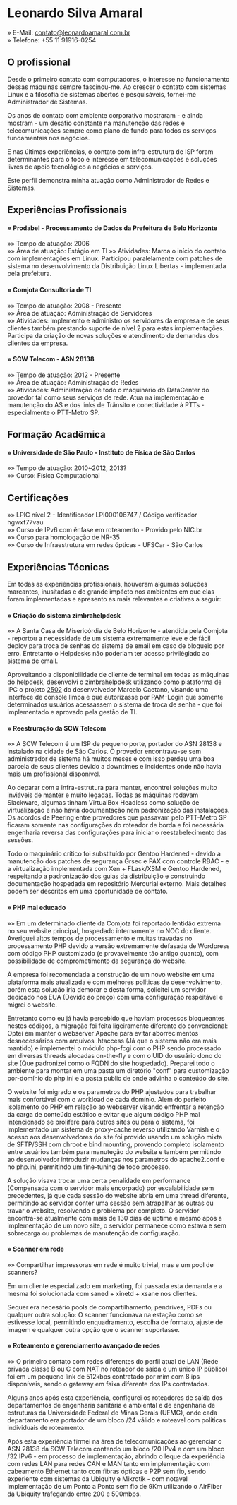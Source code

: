 Leonardo Silva Amaral
================================================================================

&raquo;		E-Mail: <contato@leonardoamaral.com.br>  
&raquo;		Telefone: +55 11 91916-0254

O profissional
--------------------------------------------------------------------------------

Desde o primeiro contato com computadores, o interesse no funcionamento dessas máquinas sempre fascinou-me. Ao crescer o contato com sistemas Linux e a filosofia de sistemas abertos e pesquisáveis, tornei-me Administrador de Sistemas.

Os anos de contato com ambiente corporativo mostraram - e ainda mostram - um desafio constante na manutenção das redes e telecomunicações sempre como plano de fundo para todos os serviços fundamentais nos negócios.

E nas últimas experiências, o contato com infra-estrutura de ISP foram determinantes para o foco e interesse em telecomunicações e soluções livres de apoio tecnológico a negócios e serviços.

Este perfil demonstra minha atuação como Administrador de Redes e Sistemas.

Experiências Profissionais
--------------------------------------------------------------------------------

#### &raquo; Prodabel - Processamento de Dados da Prefeitura de Belo Horizonte

&raquo;&raquo; Tempo de atuação: 2006  
&raquo;&raquo; Área de atuação: Estágio em TI
&raquo;&raquo; Atividades: Marca o início do contato com implementações em Linux. Participou paralelamente com patches de sistema no desenvolvimento da Distribuição Linux Libertas - implementada pela prefeitura.  

#### &raquo; Comjota Consultoria de TI

&raquo;&raquo; Tempo de atuação: 2008 - Presente  
&raquo;&raquo; Área de atuação: Administração de Servidores  
&raquo;&raquo; Atividades: Implemento e administro os servidores da empresa e de seus clientes também prestando suporte de nível 2 para estas implementações. Participa da criação de novas soluções e atendimento de demandas dos clientes da empresa.  

#### &raquo; SCW Telecom - ASN 28138

&raquo;&raquo; Tempo de atuação: 2012 - Presente  
&raquo;&raquo; Área de atuação: Administração de Redes  
&raquo;&raquo; Atividades: Administração de todo o maquinário do DataCenter do provedor tal como seus serviços de rede. Atua na implementação e manutenção do AS e dos links de Trânsito e conectividade à PTTs - especialmente o PTT-Metro SP.  

Formação Acadêmica
--------------------------------------------------------------------------------

#### &raquo; Universidade de São Paulo - Instituto de Física de São Carlos

&raquo;&raquo; Tempo de atuação: 2010~2012, 2013?  
&raquo;&raquo; Curso: Física Computacional  

Certificações
--------------------------------------------------------------------------------

&raquo;&raquo; LPIC nível 2 - Identificador LPI000106747 / Código verificador hgwxf77vau  
&raquo;&raquo; Curso de IPv6 com ênfase em roteamento - Provido pelo NIC.br  
&raquo;&raquo; Curso para homologação de NR-35  
&raquo;&raquo; Curso de Infraestrutura em redes ópticas - UFSCar - São Carlos  

Experiências Técnicas
--------------------------------------------------------------------------------

  Em todas as experiências profissionais, houveram algumas soluções marcantes, inusitadas e de grande impácto nos ambientes em que elas foram implementadas e apresento as mais relevantes e criativas a seguir:

#### &raquo; Criação do sistema zimbrahelpdesk

&raquo;&raquo; A Santa Casa de Misericórdia de Belo Horizonte - atendida pela Comjota - reportou a necessidade de um sistema extremamente leve e de fácil deploy para troca de senhas do sistema de email em caso de bloqueio por erro. Entretanto o Helpdesks não poderiam ter acesso privilégiado ao sistema de email. 

Aproveitando a disponibilidade de cliente de terminal em todas as máquinas do helpdesk, desenvolvi o zimbrahelpdesk utilizando como plataforma de IPC o projeto [2502](https://github.com/caetanus/resume/blob/master/resume-pt_br.rst#2502) do desenvolvedor Marcelo Caetano, visando uma interface de console limpa e que autorizasse por PAM-Login que somente determinados usuários acessassem o sistema de troca de senha - que foi implementado e aprovado pela gestão de TI.

#### &raquo; Reestruração da SCW Telecom
&raquo;&raquo; A SCW Telecom é um ISP de pequeno porte, portador do ASN 28138 e instalado na cidade de São Carlos. O provedor encontrava-se sem administrador de sistema há muitos meses e com isso perdeu uma boa parcela de seus clientes devido a downtimes e incidentes onde não havia mais um profissional disponível. 

Ao deparar com a infra-estrutura para manter, encontrei soluções muito inviáveis de manter e muito legadas. Todas as máquinas rodavam Slackware, algumas tinham VirtualBox Headless como solução de virtualização e não havia documentação nem padronização das instalações. Os acordos de Peering entre provedores que passavam pelo PTT-Metro SP ficaram somente nas configurações do roteador de borda e foi necessária engenharia reversa das configurações para iniciar o reestabelecimento das sessões. 

Todo o maquinário crítico foi substituído por Gentoo Hardened - devido a manutenção dos patches de segurança Grsec e PAX com controle RBAC - e a virtualização implementada com Xen + FLask/XSM e Gentoo Hardened, respeitando a padronização dos guias da distribuição e construindo documentação hospedada em repositório Mercurial externo. Mais detalhes podem ser descritos em uma oportunidade de contato.

#### &raquo; PHP mal educado
&raquo;&raquo; Em um determinado cliente da Comjota foi reportado lentidão extrema no seu website principal, hospedado internamente no NOC do cliente.  
Averiguei altos tempos de processamento e muitas travadas no processamento PHP devido a versão extremamente defasada de Wordpress com código PHP customizado (e provavelmente tão antigo quanto), com possibilidade de comprometimento da segurança do website. 

À empresa foi recomendada a construção de um novo website em uma plataforma mais atualizada e com melhores políticas de desenvolvimento, porém esta solução iria demorar e desta forma, solicitei um servidor dedicado nos EUA (Devido ao preço) com uma configuração respeitável e migrei o website. 

Entretanto como eu já havia percebido que haviam processos bloqueantes nestes códigos, a migração foi feita ligeiramente diferente do convencional: Optei em manter o webserver Apache para evitar aborrecimentos desnecessários com arquivos .htaccess (Já que o sistema não era mais mantido) e implementei o módulo php-fcgi com o PHP sendo processado em diversas threads alocadas on-the-fly e com o UID do usuário dono do site (Que padronizei como o FQDN do site hospedado). Preparei todo o ambiente para montar em uma pasta um diretório "conf" para customização por-domínio do php.ini e a pasta public de onde advinha o conteúdo do site. 

O website foi migrado e os parametros do PHP ajustados para trabalhar mais confortável com o workload de cada domínio. Alem do perfeito isolamento do PHP em relação ao webserver visando enfrentar a retenção da carga de conteúdo estático e evitar que algum código PHP mal intencionado se prolifere para outros sites ou para o sistema, foi implementado um sistema de proxy-cache reverso utilizando Varnish e o acesso aos desenvolvedores do site foi provido usando um solução mixta de SFTP/SSH com chroot e bind mounting, provendo completo isolamento entre usuários também para manuteção do website e também permitindo ao desenvolvedor introduzir mudanças nos parametros do apache2.conf e no php.ini, permitindo um fine-tuning de todo processo.

A solução visava trocar uma certa penalidade em performance (Compensada com o servidor mais encorpado) por escalabilidade sem precedentes, já que cada sessão do website abria em uma thread diferente, permitindo ao servidor conter uma sessão sem atrapalhar as outras ou travar o website, resolvendo o problema por completo. O servidor encontra-se atualmente com mais de 130 dias de uptime e mesmo após a implementação de um novo site, o servidor permanece como estava e sem sobrecarga ou problemas de manutenção de configuração.

#### &raquo; Scanner em rede
&raquo;&raquo; Compartilhar impressoras em rede é muito trivial, mas e um pool de scanners? 

Em um cliente especializado em marketing, foi passada esta demanda e a mesma foi solucionada com saned + xinetd + xsane nos clientes. 

Sequer era necesário pools de compartilhamento, pendrives, PDFs ou qualquer outra solução: O scanner funcionava na estação como se estivesse local, permitindo enquadramento, escolha de formato, ajuste de imagem e qualquer outra opção que o scanner suportasse.

#### &raquo; Roteamento e gerenciamento avançado de redes
&raquo;&raquo; O primeiro contato com redes diferentes do perfil atual de LAN (Rede privada classe B ou C com NAT no roteador de saída e um único IP público) foi em um pequeno link de 512kbps contratado por mim com 8 ips disponíveis, sendo o gateway em faixa diferente dos IPs contratados. 

Alguns anos após esta experiência, configurei os roteadores de saída dos departamentos de engenharia sanitária e ambiental e de engenharia de estruturas da Universidade Federal de Minas Gerais (UFMG), onde cada departamento era portador de um bloco /24 válido e roteavel com políticas individuais de roteamento. 

Após esta experiência firmei na área de telecomunicações ao gerenciar o ASN 28138 da SCW Telecom contendo um bloco /20 IPv4 e com um bloco /32 IPv6 - em processo de implementação, abrindo o leque da experiência com redes LAN para redes CAN e MAN tanto em implementação com cabeamento Ethernet tanto com fibras ópticas e P2P sem fio, sendo experiente com sistemas da Ubiquity e Mikrotik - com notavel implementação de um Ponto a Ponto sem fio de 9Km utilizando o AirFiber da Ubiquity trafegando entre 200 e 500mbps.
